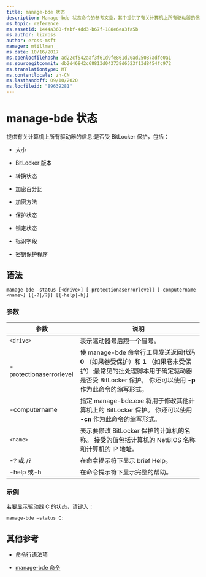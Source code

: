 ```yaml
---
title: manage-bde 状态
description: Manage-bde 状态命令的参考文章，其中提供了有关计算机上所有驱动器的信息，而不考虑它们是否受 BitLocker 保护。
ms.topic: reference
ms.assetid: 1444a360-fabf-4dd3-b67f-188e6ea3fa5b
ms.author: lizross
author: eross-msft
manager: mtillman
ms.date: 10/16/2017
ms.openlocfilehash: ad22cf542aaf3f61d9fe861d20ad25087adfe0a1
ms.sourcegitcommit: db2d46842c68813d043738d6523f13d8454fc972
ms.translationtype: MT
ms.contentlocale: zh-CN
ms.lasthandoff: 09/10/2020
ms.locfileid: "89639281"
---
```

# <a name="manage-bde-status"></a>manage-bde 状态

提供有关计算机上所有驱动器的信息;是否受 BitLocker 保护，包括：

- 大小

- BitLocker 版本

- 转换状态

- 加密百分比

- 加密方法

- 保护状态

- 锁定状态

- 标识字段

- 密钥保护程序

## <a name="syntax"></a>语法

```
manage-bde -status [<drive>] [-protectionaserrorlevel] [-computername <name>] [{-?|/?}] [{-help|-h}]
```

### <a name="parameters"></a>参数

| 参数 | 说明 |
| --------- | ----------- |
| `<drive>` | 表示驱动器号后跟一个冒号。 |
| -protectionaserrorlevel | 使 manage-bde 命令行工具发送返回代码 **0** （如果卷受保护）和 **1** （如果卷未受保护）;最常见的批处理脚本用于确定驱动器是否受 BitLocker 保护。 你还可以使用 **-p** 作为此命令的缩写形式。 |
| -computername | 指定 manage-bde.exe 将用于修改其他计算机上的 BitLocker 保护。 你还可以使用 **-cn** 作为此命令的缩写形式。 |
| `<name>` | 表示要修改 BitLocker 保护的计算机的名称。 接受的值包括计算机的 NetBIOS 名称和计算机的 IP 地址。 |
| -? 或 /? | 在命令提示符下显示 brief Help。 |
| -help 或-h | 在命令提示符下显示完整的帮助。 |

### <a name="examples"></a>示例

若要显示驱动器 C 的状态，请键入：

```
manage-bde –status C:
```

## <a name="additional-references"></a>其他参考

- [命令行语法项](command-line-syntax-key.md)

- [manage-bde 命令](manage-bde.md)
